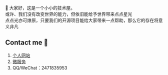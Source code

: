  👋 大家好，这是一个小小的技术屋。  
 或许、我们没有改变世界的能力，但依旧能给予世界带来点点星光  
 点点光亦可燎原，只要我们的开源项目能给大家带来一点帮助，那么它的存在将意义非凡
 

## Contact me 📱

1. [个人网站](https://www.twelvet.cn)
2. [微服务](http://cloud.twelvet.cn)
3. QQ/WeChat：2471835953
